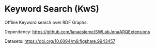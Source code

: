 # Keyword Search (KwS)
Offline Keyword search over RDF Graphs.

Dependency: https://github.com/lapaesleme/SWLabJenaARQExtensions

Datasets: https://doi.org/10.6084/m9.figshare.9943457
